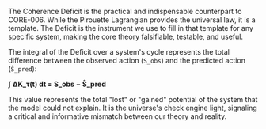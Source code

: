 The Coherence Deficit is the practical and indispensable counterpart to CORE-006. While the Pirouette Lagrangian provides the universal law, it is a template. The Deficit is the instrument we use to fill in that template for any specific system, making the core theory falsifiable, testable, and useful.

The integral of the Deficit over a system's cycle represents the total difference between the observed action (`S_obs`) and the predicted action (`Ŝ_pred`):

**∫ ΔK_τ(t) dt = S_obs − Ŝ_pred**

This value represents the total "lost" or "gained" potential of the system that the model could not explain. It is the universe's check engine light, signaling a critical and informative mismatch between our theory and reality.